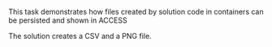 This task demonstrates how files created by solution code in containers can be persisted and shown in ACCESS

The solution creates a CSV and a PNG file.
